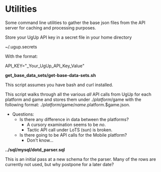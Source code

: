 Utilities
=========

Some command line utilities to gather the base json files from the API server for caching and processing purposes.

Store your UgUp API key in a secret file in your home directory

~/.ugup.secrets

With the format:

API_KEY="_Your_UgUp_API_Key_Value"


**get_base_data_sets/get-base-data-sets.sh**

This script assumes you have bash and curl installed.

This script walks through all the various *all* API calls from UgUp for 
each platform and game and stores them under ./$platform/$game with the
following format: ./$platform/$game/$name.$platform.$game.json.

- Questions: 
  - Is there any difference in data between the platforms?
    - A cursory examination seems to be *no*.
    - Tactic API call under LoTS (sun) is broken.
  - Is there going to be API calls for the Mobile platform?
    - Don't know...

**../sql/mysql/dotd_parser.sql**

This is an initial pass at a new schema for the parser. Many of the rows are currently not used, but why postpone for a later date?


